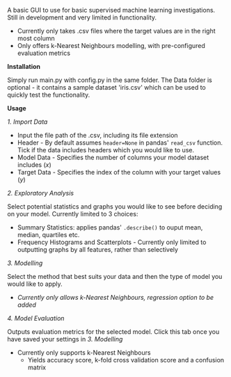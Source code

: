 A basic GUI to use for basic supervised machine learning investigations. Still in development and very limited in functionality.
- Currently only takes .csv files where the target values are in the right most column
- Only offers k-Nearest Neighbours modelling, with pre-configured evaluation metrics

**Installation**

Simply run main.py with config.py in the same folder. The Data folder is optional - it contains a sample dataset 'iris.csv' which can be used to quickly test the functionality.

**Usage**

*1. Import Data*

- Input the file path of the .csv, including its file extension
- Header - By default assumes `header=None` in pandas' `read_csv` function. Tick if the data includes headers which you would like to use.
- Model Data - Specifies the number of columns your model dataset includes (*x*)
- Target Data - Specifies the index of the column with your target values (*y*)

*2. Exploratory Analysis*

Select potential statistics and graphs you would like to see before deciding on your model. Currently limited to 3 choices:
- Summary Statistics: applies pandas' `.describe()` to ouput mean, median, quartiles etc.
- Frequency Histograms and Scatterplots - Currently only limited to outputting graphs by all features, rather than selectively

*3. Modelling*

Select the method that best suits your data and then the type of model you would like to apply.
- *Currently only allows k-Nearest Neighbours, regression option to be added*

*4. Model Evaluation*

Outputs evaluation metrics for the selected model. Click this tab once you have saved your settings in *3. Modelling*
- Currently only supports k-Nearest Neighbours
  - Yields accuracy score, k-fold cross validation score and a confusion matrix
